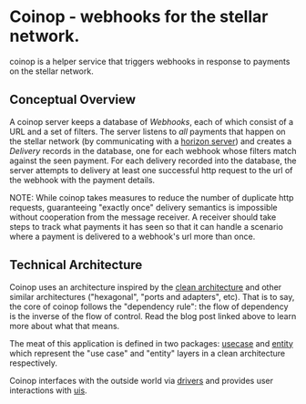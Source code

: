 # Coinop - webhooks for the stellar network.

coinop is a helper service that triggers webhooks in response to payments on the stellar network.

## Conceptual Overview

A coinop server keeps a database of *Webhooks*, each of which consist of a URL and a set of filters.  The server listens to _all_ payments that happen on the stellar network (by communicating with a [horizon server]) and creates a *Delivery* records in the database, one for each webhook whose filters match against the seen payment.  For each delivery recorded into the database, the server attempts to delivery at least one successful http request to the url of the webhook with the payment details.

NOTE: While coinop takes measures to reduce the number of duplicate http requests, guaranteeing "exactly once" delivery semantics is impossible without cooperation from the message receiver.  A receiver should take steps to track what payments it has seen so that it can handle a scenario where a payment is delivered to a webhook's url more than once.



## Technical Architecture

Coinop uses an architecture inspired by the [clean architecture] and other similar architectures ("hexagonal", "ports and adapters", etc).  That is to say, the core of coinop follows the "dependency rule": the flow of dependency is the inverse of the flow of control.  Read the blog post linked above to learn more about what that means.

The meat of this application is defined in two packages: [usecase] and [entity] which represent the "use case" and "entity" layers in a clean architecture respectively.

Coinop interfaces with the outside world via [drivers] and provides user interactions with [uis].


[clean architecture]: https://blog.8thlight.com/uncle-bob/2012/08/13/the-clean-architecture.html
[usecase]: ./src/github.com/nullstyle/coinop/usecase
[entity]: ./src/github.com/nullstyle/coinop/entity
[drivers]: ./src/github.com/nullstyle/coinop/drivers
[uis]: ./src/github.com/nullstyle/coinop/uis
[horizon server]: https://github.com/stellar/horizon
